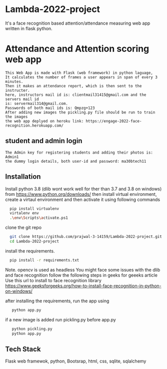 # Lambda-2022-project
It's a face recognition based attention/attendance measuring web app written in flask python.

# Attendance and Attention scoring web app

    This Web App is made with Flask (web framework) in python laguage,  
    It calculates the number of frames a user appears in span of every 3 minutes.
    Then it makes an attendance report, which is then sent to the instructer.
    here, instructors mail id is: clientmail31415@gmail.com and the servers mail id 
    is: servermail314@gmail.com.
    Passwords of both mail ids is: Qmpzg+123
    After adding new images the pickling.py file should be run to train the images 
    the web app deplyed on heroku link: https://engage-2022-face-recognition.herokuapp.com/
 
 ## student and admin login

    The Admin key for registering students and adding their photos is: Admin1
    the dummy login details, both user-id and password: ma30btech11
    
## Installation

Install python 3.8 (dlib wont work well for ther than 3.7 and 3.8 on windows) from https://www.python.org/downloads/
then install virtual environment, 
create a virtaul environment and then activate it using following commands

```bash
  pip install virtualenv
  virtalenv env
  .\env\Scripts\activate.ps1
```
clone the git repo
```bash
  git clone https://github.com/prajwal-3-14159/Lambda-2022-project.git
  cd Lambda-2022-project
```
install the requirements.
  
```bash
  pip install -r requirements.txt
``` 
Note. opencv is used as headless
You might face some issues with the dlib and face recognition follow the following steps in geeks for geeeks article
Use this url to install to face recognition library
https://www.geeksforgeeks.org/how-to-install-face-recognition-in-python-on-windows/

after installing the requirements,
run the app using 
```bash
   python app.py
```  
if a new image is added run pickling.py before app.py
```bash
   python pickling.py
   python app.py
```  
## Tech Stack

Flask web framewok, python, Bootsrap, html, css, sqlite, sqlalchemy 
